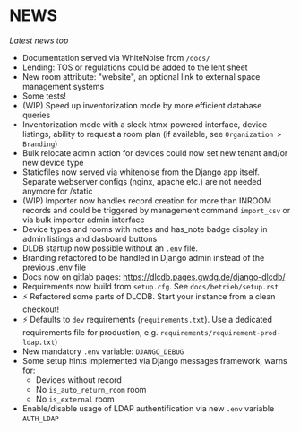 <!--
SPDX-FileCopyrightText: 2024 Thomas Breitner

SPDX-License-Identifier: CC0-1.0
-->

# NEWS

*Latest news top*

* Documentation served via WhiteNoise from `/docs/`
* Lending: TOS or regulations could be added to the lent sheet
* New room attribute: "website", an optional link to external space management systems
* Some tests!
* (WIP) Speed up inventorization mode by more efficient database queries
* Inventorization mode with a sleek htmx-powered interface, device listings, ability to request a room plan (if available, see `Organization > Branding`)
* Bulk relocate admin action for devices could now set new tenant and/or new device type
* Staticfiles now served via whitenoise from the Django app itself. Separate webserver configs (nginx, apache etc.) are not needed anymore for /static
* (WIP) Importer now handles record creation for more than INROOM records and could be triggered by management command `import_csv` or via bulk importer admin interface
* Device types and rooms with notes and has_note badge display in admin listings and dasboard buttons
* DLDB startup now possible without an `.env` file.
* Branding refactored to be handled in Django admin instead of the previous .env file
* Docs now on gitlab pages: https://dlcdb.pages.gwdg.de/django-dlcdb/
* Requirements now build from `setup.cfg`. See `docs/betrieb/setup.rst`
* ⚡ Refactored some parts of DLCDB. Start your instance from a clean checkout!
* ⚡ Defaults to `dev` requirements (`requirements.txt`). Use a dedicated requirements file for production, e.g. `requirements/requirement-prod-ldap.txt`)
* New mandatory `.env` variable: `DJANGO_DEBUG`
* Some setup hints implemented via Django messages framework, warns for:
  * Devices without record
  * No `is_auto_return_room` room
  * No  `is_external` room
* Enable/disable usage of LDAP authentification via new `.env` variable `AUTH_LDAP`
